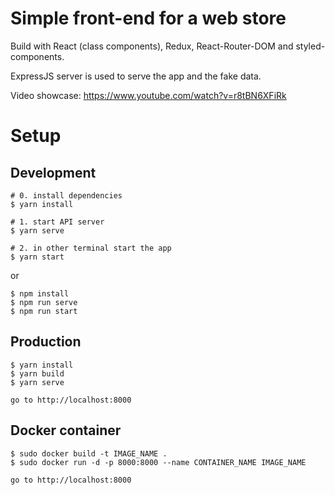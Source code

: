 # Simple front-end for a web store

Build with React (class components), Redux, React-Router-DOM and styled-components.

ExpressJS server is used to serve the app and the fake data.

Video showcase: https://www.youtube.com/watch?v=r8tBN6XFiRk

# Setup

## Development

```
# 0. install dependencies
$ yarn install

# 1. start API server
$ yarn serve

# 2. in other terminal start the app
$ yarn start
```

or

```
$ npm install
$ npm run serve
$ npm run start
```

## Production

```
$ yarn install
$ yarn build
$ yarn serve

go to http://localhost:8000
```

## Docker container

```
$ sudo docker build -t IMAGE_NAME .
$ sudo docker run -d -p 8000:8000 --name CONTAINER_NAME IMAGE_NAME

go to http://localhost:8000
```
